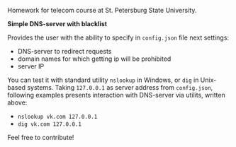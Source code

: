 Homework for telecom course at St. Petersburg State University.

**Simple DNS-server with blacklist**

Provides the user with the ability to specify in `config.json` file next settings:
- DNS-server to redirect requests
- domain names for which getting ip will be prohibited
- server IP

You can test it with standard utility `nslookup` in Windows, or `dig` in Unix-based systems. Taking `127.0.0.1` as server address from `config.json`, following examples presents interaction with DNS-server via utilits, written above:
 - `nslookup vk.com 127.0.0.1`
 - `dig vk.com 127.0.0.1`

Feel free to contribute!
